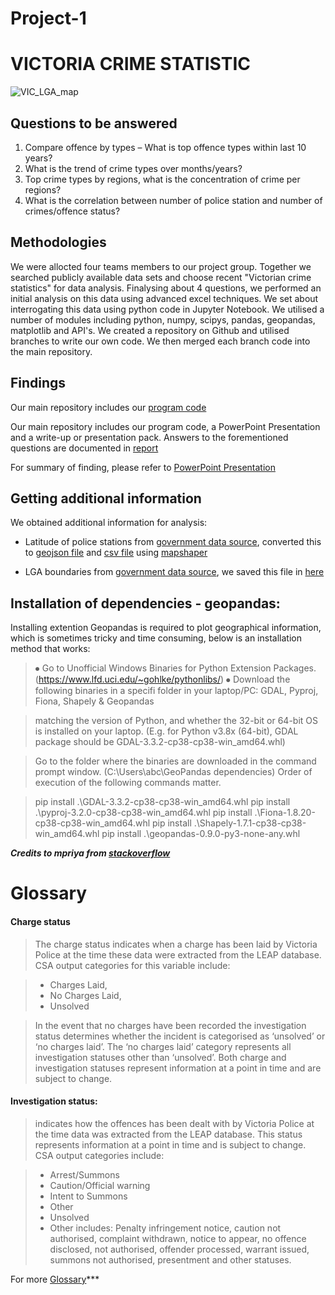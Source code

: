 
# Project-1
# VICTORIA CRIME STATISTIC

![VIC_LGA_map](/../main/Figures/VIC_LGA_map.png)

## Questions to be answered
1. Compare offence by types – What is top offence types within last 10 years?
2. What is the trend of crime types over months/years?
3. Top crime types by regions, what is the concentration of crime per regions?
4. What is the correlation between number of police station and number of crimes/offence status?


## Methodologies
We were allocted four teams members to our project group.
Together we searched publicly available data sets and choose recent "Victorian crime statistics" for data analysis.
Finalysing about 4 questions, we performed an initial analysis on this data using advanced excel techniques. 
We set about interrogating this data using python code in Jupyter Notebook. 
We utilised a number of modules including python, numpy, scipys, pandas, geopandas, matplotlib and API's.
We created a repository on Github and utilised branches to write our own code.
We then merged each branch code into the main repository.

## Findings

Our main repository includes our [program code](/../main/Scripts/)

Our main repository includes our program code, a PowerPoint Presentation and a write-up or presentation pack.
Answers to the forementioned questions are documented in [report](/../main/Write_up_report.docx)

For summary of finding, please refer to [PowerPoint Presentation](/../main/Crime_Victoria_PowerPoint_Presentation.pptx)

## Getting additional information

We obtained additional information for analysis:

- Latitude of police stations from [government data source](https://data.gov.au/dataset/ds-aurin-aurin%3Adatasource-VIC_Govt_DELWP-VIC_Govt_DELWP_datavic_VMFEAT_POLICE_STATION/distribution/dist-aurin-aurin%3Adatasource-VIC_Govt_DELWP-VIC_Govt_DELWP_datavic_VMFEAT_POLICE_STATION-0/details?q=), converted this to [geojson file](/../main/Data/VMFEAT_POLICE_STATION.json) and [csv file](/../main/Data/VMFEAT_POLICE_STATION.csv)  using [mapshaper](https://mapshaper.org/)

- LGA boundaries from [government data source](https://data.gov.au/dataset/ds-dga-bdf92691-c6fe-42b9-a0e2-a4cd716fa811/distribution/dist-dga-ce0a0ed3-6003-47fd-88ad-4b49d9337d47/details?q=), we saved this file in [here](/../main//Data/LGA_boundaries.json)


## Installation of dependencies - geopandas:

Installing extention Geopandas is required to plot geographical information, which is sometimes tricky and time consuming, below is an installation method that works:

>⦁ Go to Unofficial Windows Binaries for Python Extension Packages. (https://www.lfd.uci.edu/~gohlke/pythonlibs/)
>⦁ Download the following binaries in a specifi folder in your laptop/PC: GDAL, Pyproj, Fiona, Shapely & Geopandas

>matching the version of Python, and whether the 32-bit or 64-bit OS is installed on your laptop. (E.g. for Python v3.8x (64-bit), GDAL package should be GDAL-3.3.2-cp38-cp38-win_amd64.whl)

>Go to the folder where the binaries are downloaded in the command prompt window. (C:\Users\abc\GeoPandas dependencies) Order of execution of the following commands matter.

>pip install .\GDAL-3.3.2-cp38-cp38-win_amd64.whl
>pip install .\pyproj-3.2.0-cp38-cp38-win_amd64.whl
>pip install .\Fiona-1.8.20-cp38-cp38-win_amd64.whl
>pip install .\Shapely-1.7.1-cp38-cp38-win_amd64.whl
>pip install .\geopandas-0.9.0-py3-none-any.whl

***Credits to mpriya from [stackoverflow](https://stackoverflow.com/questions/41009215/importerror-no-module-named-geopandas)***

# Glossary
#### Charge status ####
>The charge status indicates when a charge has been laid by Victoria Police at the time these data were extracted from the LEAP database. CSA output categories for this variable include:

>- Charges Laid,
>- No Charges Laid,
>- Unsolved

>In the event that no charges have been recorded the investigation status determines whether the incident is categorised as ‘unsolved’ or ‘no charges laid’. The ‘no charges laid’ category represents all investigation statuses other than ‘unsolved’. Both charge and investigation statuses represent information at a point in time and are subject to change.

#### Investigation status:
>indicates how the offences has been dealt with by Victoria Police at the time data was extracted from the LEAP database. This status represents information at a point in time and is subject to change.
CSA output categories include:

>- Arrest/Summons
>- Caution/Official warning
>- Intent to Summons
>- Other
>- Unsolved
>- Other includes: Penalty infringement notice, caution not authorised, complaint withdrawn, notice to appear, no offence disclosed, not authorised, offender processed, warrant issued, summons not authorised, presentment and other statuses.


For more [Glossary](https://www.crimestatistics.vic.gov.au/about-the-data/glossary-and-data-dictionary)***

